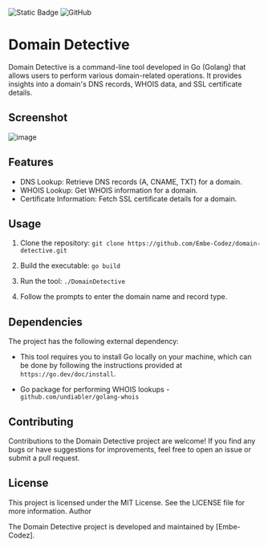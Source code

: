 ![Static Badge](https://img.shields.io/badge/-Language-blue?logo=Go&label=1.20)
![GitHub](https://img.shields.io/github/license/embe-codez/domain-detective?logo=GitHub&color=blue)

# Domain Detective

Domain Detective is a command-line tool developed in Go (Golang) that allows users to perform various domain-related operations. It provides insights into a domain's DNS records, WHOIS data, and SSL certificate details.

## Screenshot
![image](https://github.com/Embe-Codez/DomainDetective/assets/74840238/5b26b7db-95a7-40d0-b55c-a35d7edfd73e)

## Features

* DNS Lookup: Retrieve DNS records (A, CNAME, TXT) for a domain.
* WHOIS Lookup: Get WHOIS information for a domain.
* Certificate Information: Fetch SSL certificate details for a domain.

## Usage

1. Clone the repository: ```git clone https://github.com/Embe-Codez/domain-detective.git```

2. Build the executable: ```go build```

3. Run the tool: ```./DomainDetective```

4. Follow the prompts to enter the domain name and record type.

## Dependencies

The project has the following external dependency:

* This tool requires you to install Go locally on your machine, which can be done by following the instructions provided at ```https://go.dev/doc/install```.

* Go package for performing WHOIS lookups - ```github.com/undiabler/golang-whois``` 

## Contributing

Contributions to the Domain Detective project are welcome! If you find any bugs or have suggestions for improvements, feel free to open an issue or submit a pull request.

## License

This project is licensed under the MIT License. See the LICENSE file for more information.
Author

The Domain Detective project is developed and maintained by [Embe-Codez].
